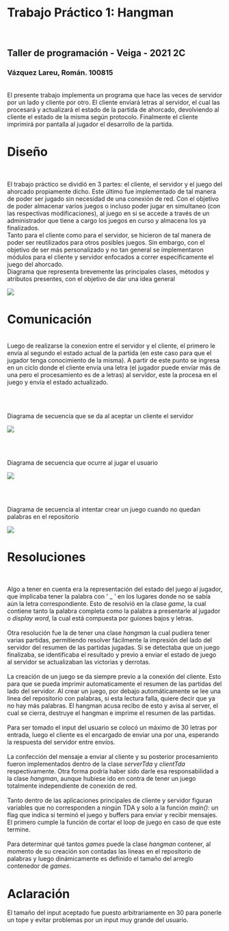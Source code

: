 # Trabajo Práctico 1: Hangman
</br>

## Taller de programación - Veiga - 2021 2C

### Vázquez Lareu, Román. 100815

</br>
El presente trabajo implementa un programa que hace las veces de servidor por un lado y cliente por otro. El cliente enviará letras al servidor, el cual las procesará y actualizará el estado de la partida de ahorcado, devolviendo al cliente el estado de la misma según protocolo. Finalmente el cliente imprimirá por pantalla al jugador el desarrollo de la partida.


# Diseño
</br>

El trabajo práctico se dividió en 3 partes: el cliente, el servidor y el juego del ahorcado propiamente dicho. Este último fue implementado de tal manera de poder ser jugado sin necesidad de una conexión de red. Con el objetivo de poder almacenar varios juegos o incluso poder jugar en simultaneo (con las respectivas modificaciones), al juego en si se accede a través de un administrador que tiene a cargo los juegos en curso y almacena los ya finalizados.
</br>
Tanto para el cliente como para el servidor, se hicieron de tal manera de poder ser reutilizados para otros posibles juegos. Sin embargo, con el objetivo de ser más personalizado y no tan general se implementaron módulos para el cliente y servidor enfocados a correr específicamente el juego del ahorcado.
</br>
Diagrama que representa brevemente las principales clases, métodos y atributos presentes, con el objetivo de dar una idea general

![](/classdiagram)

# Comunicación
</br>
Luego de realizarse la conexion entre el servidor y el cliente, el primero le envía al segundo el estado actual de la partida (en este caso para que el jugador tenga conocimiento de la misma). A partir de este punto se ingresa en un ciclo donde el cliente envía una letra (el jugador puede envíar más de una pero el procesamiento es de a letras) al servidor, este la procesa en el juego y envía el estado actualizado.

</br></br>

Diagrama de secuencia que se da al aceptar un cliente el servidor

![](/serverinitgame.png)

</br></br>

Diagrama de secuencia que ocurre al jugar el usuario

![](/game.png)

</br></br>

Diagrama de secuencia al intentar crear un juego cuando no quedan palabras en el repositorio

![](/serveruninit.png)


# Resoluciones

</br>

Algo a tener en cuenta era la representación del estado del juego al jugador, que implicaba tener la palabra con ' _ ' en los lugares donde no se sabía aún la letra correspondiente. Esto de resolvió en la clase *game*, la cual contiene tanto la palabra completa como la palabra a presentarle al jugador o *display word*, la cual está compuesta por guiones bajos y letras.
</br></br>
Otra resolución fue la de tener una clase *hangman* la cual pudiera tener varias partidas, permitiendo resolver fácilmente la impresión del lado del servidor del resumen de las partidas jugadas. Si se detectaba que un juego finalizaba, se identificaba el resultado y previo a enviar el estado de juego al servidor se actualizaban las victorias y derrotas.
</br></br>
La creación de un juego se da siempre previo a la conexión del cliente. Esto para que se pueda imprimir automaticamente el resumen de las partidas del lado del servidor. Al crear un juego, por debajo automáticamente se lee una linea del repositorio con palabras, si esta lectura falla, quiere decir que ya no hay más palabras. El hangman acusa recibo de esto y avisa al server, el cual se cierra, destruye el hangman e imprime el resumen de las partidas.
</br></br>
Para ser tomado el input del usuario se colocó un máximo de 30 letras por entrada, luego el cliente es el encargado de enviar una por una, esperando la respuesta del servidor entre envíos.
</br></br>
La confección del mensaje a enviar al cliente y su posterior procesamiento fueron implementados dentro de la clase *serverTda* y *clientTda* respectivamente. Otra forma podría haber sido darle esa responsabilidad a la clase *hangman*, aunque hubiese ido en contra de tener un juego totalmente independiente de conexión de red.
</br></br>
Tanto dentro de las aplicaciones principales de cliente y servidor figuran variables que no corresponden a ningún TDA y solo a la función *main()*: un flag que indica si terminó el juego y buffers para enviar y recibir mensajes. El primero cumple la función de cortar el loop de juego en caso de que este termine.
</br></br>
Para determinar qué tantos *games* puede la clase *hangman* contener, al momento de su creación son contadas las lineas en el repositorio de palabras y luego dinámicamente es definido el tamaño del arreglo contenedor de *games*. 
# Aclaración

El tamaño del input aceptado fue puesto arbitrariamente en 30 para ponerle un tope y evitar problemas por un input muy grande del usuario.
